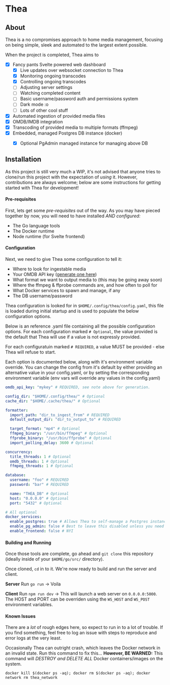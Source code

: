 Thea
====

## About
Thea is a no compromises approach to home media management, focusing on being simple, sleek and automated to the largest extent possible.

When the project is completed, Thea aims to
- [x] Fancy pants Svelte powered web dashboard
  - [x] Live updates over websocket connection to Thea
  - [x] Monitoring ongoing transcodes
  - [x] Controlling ongoing transcodes
  - [ ] Adjusting server settings
  - [ ] Watching completed content
  - [ ] Basic username/password auth and permissions system
  - [ ] Dark mode :o
  - [ ] Lots of other cool stuff
- [x] Automated ingestion of provided media files
- [x] OMDB/IMDB integration
- [x] Transcoding of provided media to multiple formats (ffmpeg)
- [x] Embedded, managed Postgres DB instance (docker)
  - [x] Optional PgAdmin managed instance for managing above DB


## Installation
As this project is still very much a WIP, it's not advised that anyone tries to clone/run this project with the expectation of _using_ it. However, contributions
are always welcome; below are some instructions for getting started with Thea for development!


#### Pre-requisites
First, lets get some *pre-requisites* out of the way. As you may have pieced together by now, you will need to have installed _AND configured:_
 - The Go language tools
 - The Docker runtime
 - Node runtime (for Svelte frontend)


#### Configuration

Next, we need to give Thea some configuration to tell it:
 - Where to look for ingestable media
 - Your OMDB API key ([generate one here](https://www.omdbapi.com/apikey.aspx))
 - What format we want to output media to (this may be going away soon)
 - Where the ffmpeg & ffprobe commands are, and how often to poll for
 - What Docker services to spawn and manage, if any
 - The DB username/password

Thea configuration is looked for in `$HOME/.config/thea/config.yaml`, this file is loaded during initial startup and is used to populate the below configuration options.

Below is an reference .yaml file containing all the possible configuration options. For each configuration marked `# Optional`, the value provided is the default
that Thea will use if a value is not expressly provided.

For each configuratuin marked `# REQUIRED`, a value MUST be provided - else Thea will refuse to start.

Each option is documented below, along with it's environment variable override. You can change the config from it's default by either providing an alternative value in your config.yaml, or by setting the corresponding environment variable (env vars will override any values in the config.yaml)

```yaml
omdb_api_key: "mykey" # REQUIRED, see note above for generation.

config_dir: "$HOME/.config/thea/" # Optional
cache_dir: "$HOME/.cache/thea/" # Optional

formatter:
  import_path: "dir_to_ingest_from" # REQUIRED
  default_output_dir: "dir_to_output_to" # REQUIRED

  target_format: "mp4" # Optional
  ffmpeg_binary: "/usr/bin/ffmpeg" # Optional
  ffprobe_binary: "/usr/bin/ffprobe" # Optional
  import_polling_delay: 3600 # Optional

concurrency:
  title_threads: 1 # Optional
  omdb_threads: 1 # Optional
  ffmpeg_threads: 1 # Optional

database:
  username: "foo" # REQUIRED
  password: "bar" # REQUIRED

  name: "THEA_DB" # Optional
  host: "0.0.0.0" # Optional
  port: "5432" # Optional

# All optional
docker_services:
  enable_postgres: true # Allows Thea to self-manage a Postgres instance using Docker
  enable_pg_admin: false # Best to leave this disabled unless you need it
  enable_frontend: false # NYI
```

#### Building and Running

Once those tools are complete, go ahead and `git clone` this repository (ideally inside of your `$HOME/go/src/` directory).

Once cloned, `cd` in to it. We're now ready to build and run the server and client.

**Server** Run `go run` -> Voila

**Client** Run `npm run dev` -> This will launch a web server on `0.0.0.0:5000`. The HOST and PORT can be overriden using the `WS_HOST` and `WS_POST` environment variables.

#### Known Issues
There are a _lot_ of rough edges here, so expect to run in to a lot of trouble. If you find something, feel free to log an issue with steps to reproduce and error logs at the very least.

Occasionally Thea can outright crash, which leaves the Docker network in an invalid state. Run this command to fix this... **However, BE WARNED:** This command will _DESTROY and DELETE ALL_ Docker containers/images on the system.

`docker kill $(docker ps -aq); docker rm $(docker ps -aq); docker network rm thea_network`